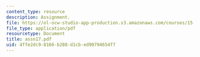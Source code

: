 ```yaml
---
content_type: resource
description: Assignment.
file: https://ol-ocw-studio-app-production.s3.amazonaws.com/courses/15-988-system-dynamics-self-study-fall-1998-spring-1999/4ffe2dc98166b288d1cbed90794654f7_assn17.pdf
file_type: application/pdf
resourcetype: Document
title: assn17.pdf
uid: 4ffe2dc9-8166-b288-d1cb-ed90794654f7
---
```


